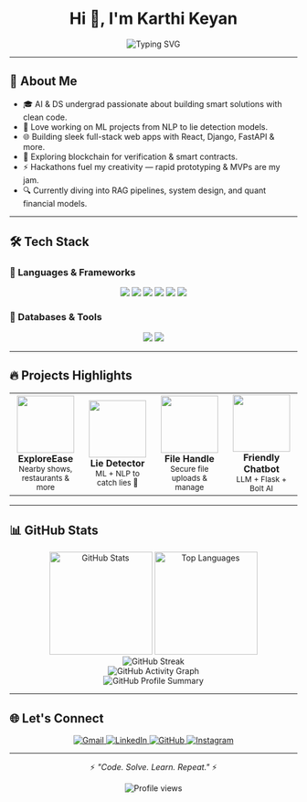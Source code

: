<h1 align="center">Hi 👋, I'm Karthi Keyan</h1>

<div align="center">
  <img src="https://readme-typing-svg.herokuapp.com?font=Fira+Code&size=24&pause=1000&color=00F7FF&center=true&vCenter=true&width=435&lines=AI+%26+DS+Engineer;Full-Stack+Developer;ML+%7C+Blockchain+Explorer;Always+building+cool+stuff..." alt="Typing SVG" />
</div>

---

## 🚀 About Me

- 🎓 AI & DS undergrad passionate about building smart solutions with clean code.  
- 🤖 Love working on ML projects from NLP to lie detection models.  
- 🌐 Building sleek full-stack web apps with React, Django, FastAPI & more.  
- 🔗 Exploring blockchain for verification & smart contracts.  
- ⚡ Hackathons fuel my creativity — rapid prototyping & MVPs are my jam.  
- 🔍 Currently diving into RAG pipelines, system design, and quant financial models.

---

## 🛠 Tech Stack

### 🚀 Languages & Frameworks
<p align="center">
  <img src="https://img.shields.io/badge/-Python-3776AB?style=for-the-badge&logo=python&logoColor=white" />
  <img src="https://img.shields.io/badge/-C-00599C?style=for-the-badge&logo=c&logoColor=white" />
  <img src="https://img.shields.io/badge/-JavaScript-F7DF1E?style=for-the-badge&logo=javascript&logoColor=black" />
  <img src="https://img.shields.io/badge/-React-61DAFB?style=for-the-badge&logo=react&logoColor=black" />
  <img src="https://img.shields.io/badge/-Django-092E20?style=for-the-badge&logo=django&logoColor=white" />
  <img src="https://img.shields.io/badge/-FastAPI-009688?style=for-the-badge&logo=fastapi&logoColor=white" />
</p>

### 💾 Databases & Tools
<p align="center">
  <img src="https://img.shields.io/badge/-MySQL-4479A1?style=for-the-badge&logo=mysql&logoColor=white" />
  <img src="https://img.shields.io/badge/-Supabase-3ECF8E?style=for-the-badge&logo=supabase&logoColor=white" />
</p>

---

## 🔥 Projects Highlights

<div align="center">
  <table>
    <tr>
      <td align="center" width="25%">
        <img src="https://media.giphy.com/media/13HgwGsXF0aiGY/giphy.gif" width="100" height="100" /><br/>
        <b>ExploreEase</b><br/>
        <sub>Nearby shows, restaurants & more</sub>
      </td>
      <td align="center" width="25%">
        <img src="https://media.giphy.com/media/26tn33aiTi1jkl6H6/giphy.gif" width="100" height="100" /><br/>
        <b>Lie Detector</b><br/>
        <sub>ML + NLP to catch lies 🤥</sub>
      </td>
      <td align="center" width="25%">
        <img src="https://media.giphy.com/media/JIX9t2j0ZTN9S/giphy.gif" width="100" height="100" /><br/>
        <b>File Handle</b><br/>
        <sub>Secure file uploads & manage</sub>
      </td>
      <td align="center" width="25%">
        <img src="https://media.giphy.com/media/l46Cy1rHbQ92uuLXa/giphy.gif" width="100" height="100" /><br/>
        <b>Friendly Chatbot</b><br/>
        <sub>LLM + Flask + Bolt AI</sub>
      </td>
    </tr>
  </table>
</div>

---

## 📊 GitHub Stats

<div align="center">
  <img src="https://github-readme-stats.vercel.app/api?username=Batman0603&show_icons=true&theme=radical&hide_border=true&include_all_commits=true&count_private=true" alt="GitHub Stats" height="180em" />
  <img src="https://github-readme-stats.vercel.app/api/top-langs/?username=Batman0603&layout=compact&theme=radical&hide_border=true" alt="Top Languages" height="180em" />
</div>

<div align="center">
  <img src="https://github-readme-streak-stats.herokuapp.com/?user=Batman0603&theme=radical&hide_border=true" alt="GitHub Streak" />
</div>

<div align="center">
  <img src="https://github-readme-activity-graph.vercel.app/graph?username=Batman0603&theme=react-dark&hide_border=true" alt="GitHub Activity Graph" />
</div>

<div align="center">
  <img src="https://github-profile-summary-cards.vercel.app/api/cards/profile-details?username=Batman0603&theme=radical" alt="GitHub Profile Summary" />
</div>

---

## 🌐 Let's Connect

<p align="center">
  <a href="mailto:karthikeyan060311@gmail.com">
    <img src="https://img.shields.io/badge/Gmail-D14836?style=for-the-badge&logo=gmail&logoColor=white" alt="Gmail" />
  </a>
  <a href="https://linkedin.com/in/karthikeyan-k-r-494a0a2a1">
    <img src="https://img.shields.io/badge/LinkedIn-0A66C2?style=for-the-badge&logo=linkedin&logoColor=white" alt="LinkedIn" />
  </a>
  <a href="https://github.com/Batman0603">
    <img src="https://img.shields.io/badge/GitHub-100000?style=for-the-badge&logo=github&logoColor=white" alt="GitHub" />
  </a>
  <a href="https://instagram.com/dany_koker_11kr">
    <img src="https://img.shields.io/badge/Instagram-E4405F?style=for-the-badge&logo=instagram&logoColor=white" alt="Instagram" />
  </a>
</p>

---

<p align="center">⚡ <i>"Code. Solve. Learn. Repeat."</i> ⚡</p>

<p align="center">
  <img src="https://komarev.com/ghpvc/?username=Batman0603&label=Profile%20views&color=0e75b6&style=flat" alt="Profile views" />
</p>
